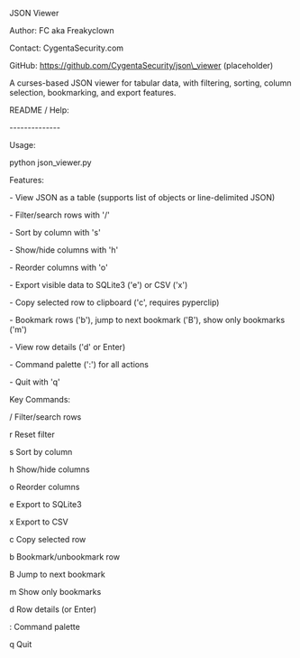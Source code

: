 JSON Viewer

Author: FC aka Freakyclown

Contact: CygentaSecurity.com

GitHub: https://github.com/CygentaSecurity/json\_viewer (placeholder)

A curses-based JSON viewer for tabular data, with filtering, sorting, column selection, bookmarking, and export features.

README / Help:

\--------------

Usage:

python json\_viewer.py

Features:

\- View JSON as a table (supports list of objects or line-delimited JSON)

\- Filter/search rows with '/'

\- Sort by column with 's'

\- Show/hide columns with 'h'

\- Reorder columns with 'o'

\- Export visible data to SQLite3 ('e') or CSV ('x')

\- Copy selected row to clipboard ('c', requires pyperclip)

\- Bookmark rows ('b'), jump to next bookmark ('B'), show only bookmarks ('m')

\- View row details ('d' or Enter)

\- Command palette (':') for all actions

\- Quit with 'q'

Key Commands:

/ Filter/search rows

r Reset filter

s Sort by column

h Show/hide columns

o Reorder columns

e Export to SQLite3

x Export to CSV

c Copy selected row

b Bookmark/unbookmark row

B Jump to next bookmark

m Show only bookmarks

d Row details (or Enter)

: Command palette

q Quit

